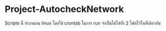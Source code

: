 # Project-AutocheckNetwork
Scripts นี้ ทำงานบน linux โดยใช้ crontab ในการ run
จำเป็นได้ใส่ทั้ง 2 ไฟล์ไว้ในที่เดียวกัน
